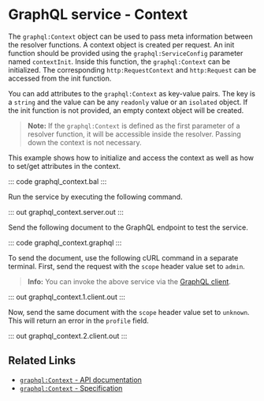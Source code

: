 # GraphQL service - Context

The `graphql:Context` object can be used to pass meta information between the resolver functions. A context object is created per request. An init function should be provided using the `graphql:ServiceConfig` parameter named `contextInit`. Inside this function, the `graphql:Context` can be initialized. The corresponding `http:RequestContext` and `http:Request` can be accessed from the init function.

You can add attributes to the `graphql:Context` as key-value pairs. The key is a `string` and the value can be any `readonly` value or an `isolated` object. If the init function is not provided, an empty context object will be created.

>**Note:** If the `graphql:Context` is defined as the first parameter of a resolver function, it will be accessible inside the resolver. Passing down the context is not necessary.

This example shows how to initialize and access the context as well as how to set/get attributes in the context.

::: code graphql_context.bal :::

Run the service by executing the following command.

::: out graphql_context.server.out :::

Send the following document to the GraphQL endpoint to test the service.

::: code graphql_context.graphql :::

To send the document, use the following cURL command in a separate terminal. First, send the request with the `scope` header value set to `admin`.

>**Info:** You can invoke the above service via the [GraphQL client](/learn/by-example/graphql-client/).

::: out graphql_context.1.client.out :::

Now, send the same document with the `scope` header value set to `unknown`. This will return an error in the `profile` field.

::: out graphql_context.2.client.out :::

## Related Links
- [`graphql:Context` - API documentation](https://lib.ballerina.io/ballerina/graphql/latest/classes/Context)
- [`graphql:Context` - Specification](/spec/graphql/#8-context)
